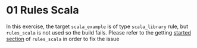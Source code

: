 # 01 Rules Scala

In this exercise, the target `scala_example` is of type `scala_library` rule, but `rules_scala` is not used so the build fails.
Please refer to the getting [started section](https://github.com/bazelbuild/rules_scala#getting-started) of `rules_scala` in order to fix the issue
